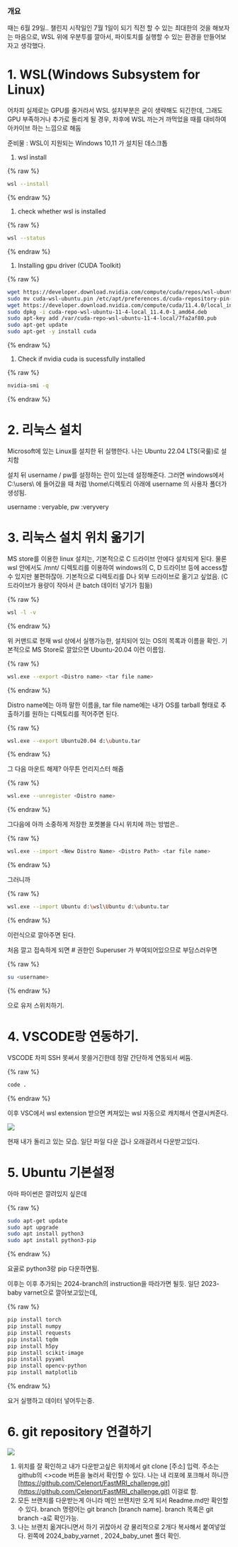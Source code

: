 
### 개요


때는 6월 29일.. 챌린지 시작일인 7월 1일이 되기 직전 할 수 있는 최대한의 것을 해보자는 마음으로, WSL 위에 우분투를 깔아서, 파이토치를 실행할 수 있는 환경을 만들어보자고 생각했다. 


# 1. WSL(Windows Subsystem for Linux) 


어차피 실제로는 GPU를 줄거라서 WSL 설치부분은 굳이 생략해도 되긴한데, 그래도 GPU 부족하거나 추가로 돌리게 될 경우, 차후에 WSL 까는거 까먹었을 때를 대비하여 아카이브 하는 느낌으로 해둠


준비물 : WSL이 지원되는 Windows 10,11 가 설치된 데스크톱

1. wsl install


{% raw %}
```bash
wsl --install
```
{% endraw %}


1. check whether wsl is installed


{% raw %}
```bash
wsl --status
```
{% endraw %}


1. Installing gpu driver (CUDA Toolkit)


{% raw %}
```bash
wget https://developer.download.nvidia.com/compute/cuda/repos/wsl-ubuntu/x86_64/cuda-wsl-ubuntu.pin
sudo mv cuda-wsl-ubuntu.pin /etc/apt/preferences.d/cuda-repository-pin-600
wget https://developer.download.nvidia.com/compute/cuda/11.4.0/local_installers/cuda-repo-wsl-ubuntu-11-4-local_11.4.0-1_amd64.deb
sudo dpkg -i cuda-repo-wsl-ubuntu-11-4-local_11.4.0-1_amd64.deb
sudo apt-key add /var/cuda-repo-wsl-ubuntu-11-4-local/7fa2af80.pub
sudo apt-get update
sudo apt-get -y install cuda
```
{% endraw %}


1. Check if nvidia cuda is sucessfully installed


{% raw %}
```bash
nvidia-smi -q
```
{% endraw %}



# 2. 리눅스 설치


Microsoft에 있는 Linux를 설치한 뒤 실행한다. 나는 Ubuntu 22.04 LTS(국룰)로 설치함


설치 뒤 username / pw를 설정하는 란이 있는데 설정해준다. 그러면 windows에서 C:\users\ 에 들어갔을 때 처럼 \home\디렉토리 아래에 username 의 사용자 폴더가 생성됨.


username : veryable, pw :veryvery


# 3. 리눅스 설치 위치 옮기기


MS store를 이용한 linux 설치는, 기본적으로 C 드라이브 안에다 설치되게 된다. 물론 wsl 안에서도 /mnt/ 디렉토리를 이용하여 windows의 C, D 드라이브 등에 access할 수 있지만 불편하잖아. 기본적으로 디렉토리를 D나 외부 드라이브로 옮기고 싶었음. (C 드라이브가 용량이 작아서 큰 batch 데이터 넣기가 힘듦)



{% raw %}
```bash
wsl -l -v
```
{% endraw %}



위 커맨드로 현재 wsl 상에서 실행가능한, 설치되어 있는 OS의 목록과 이름을 확인. 기본적으로 MS Store로 깔았으면 Ubuntu-20.04 이런 이름임.



{% raw %}
```bash
wsl.exe --export <Distro name> <tar file name>
```
{% endraw %}



Distro name에는 아까 말한 이름을, tar file name에는 내가 OS를 tarball 형태로 추출하기를 원하는 디렉토리를 적어주면 된다.



{% raw %}
```bash
wsl.exe --export Ubuntu20.04 d:\ubuntu.tar
```
{% endraw %}



그 다음 마운트 해제? 아무튼 언리지스터 해줌



{% raw %}
```bash
wsl.exe --unregister <Distro name>
```
{% endraw %}



그다음에 아까 소중하게 저장한 포켓볼을 다시 위치에 까는 방법은..



{% raw %}
```bash
wsl.exe --import <New Distro Name> <Distro Path> <tar file name>
```
{% endraw %}



그러니까



{% raw %}
```bash
wsl.exe --import Ubuntu d:\wsl\Ubuntu d:\ubuntu.tar
```
{% endraw %}



이런식으로 깔아주면 된다.


처음 깔고 접속하게 되면 # 권한인 Superuser 가 부여되어있으므로 부담스러우면 



{% raw %}
```bash
su <username>
```
{% endraw %}



으로 유저 스위치하기.


# 4. VSCODE랑 연동하기.


VSCODE 차피 SSH 못써서 못쓸거긴한데 정말 간단하게 연동되서 써둠.



{% raw %}
```bash
code .
```
{% endraw %}



이후 VSC에서 wsl extension 받으면 켜져있는 wsl 자동으로 캐치해서 연결시켜준다. 


![](/assets/img/2024-06-29-[Archive]WSL로-pytorch-구동하기.md/0.png)


현재 내가 돌리고 있는 모습. 일단 파일 다운 겁나 오래걸려서 다운받고있다. 


# 5. Ubuntu 기본설정


아마 파이썬은 깔려있지 싶은데



{% raw %}
```bash
sudo apt-get update
sudo apt upgrade
sudo apt install python3
sudo apt install python3-pip
```
{% endraw %}



요골로 python3랑 pip 다운하면됨.


이후는 이후 추가되는 2024-branch의 instruction을 따라가면 될듯. 일단 2023-baby varnet으로 깔아보고있는데,



{% raw %}
```bash
pip install torch
pip install numpy
pip install requests
pip install tqdm
pip install h5py
pip install scikit-image
pip install pyyaml
pip install opencv-python
pip install matplotlib
```
{% endraw %}



요거 실행하고 데이터 넣어두는중. 


# 6. git repository 연결하기


![](/assets/img/2024-06-29-[Archive]WSL로-pytorch-구동하기.md/1.png)

1. 위치를 잘 확인하고 내가 다운받고싶은 위치에서 git clone [주소] 입력. 주소는 github의 <>code 버튼을 눌러서 확인할 수 있다. 나는 내 리포에 포크해서 하니깐 [https://github.com/Celenort/FastMRI_challenge.git](https://github.com/Celenort/FastMRI_challenge.git) 이걸로 함.
2. 모든 브랜치를 다운받는게 아니라 메인 브렌치만 오게 되서 Readme.md만 확인할 수 있다. branch 명령어는 git branch [branch name]. branch 목록은 git branch -a로 확인가능.
3. 나는 브랜치 옮겨다니면서 하기 귀찮아서 걍 물리적으로 2개다 복사해서 붙여넣었다. 왼쪽에 2024_baby_varnet , 2024_baby_unet 폴더 확인.
<script>
  window.MathJax = {
    tex: {
      macros: {
        R: "\\\\mathbb{R}",
        N: "\\\\mathbb{N}",
        Z: "\\\\mathbb{Z}",
        Q: "\\\\mathbb{Q}",
        C: "\\\\mathbb{C}",
        proj: "\\\\operatorname{proj}",
        rank: "\\\\operatorname{rank}",
        im: "\\\\operatorname{im}",
        dom: "\\\\operatorname{dom}",
        codom: "\\\\operatorname{codom}",
        argmax: "\\\\operatorname*{arg\\,max}",
        argmin: "\\\\operatorname*{arg\\,min}",
        "\\{": "\\\\lbrace",
        "\\}": "\\\\rbrace",
        sub: "\\\\subset",
        sup: "\\\\supset",
        sube: "\\\\subseteq",
        supe: "\\\\supseteq"
      },
      tags: "ams",
      strict: false, 
      inlineMath: [["$", "$"], ["\\\\(", "\\\\)"]],
      displayMath: [["$$", "$$"], ["\\\\[", "\\\\]"]]
    },
    options: {
      skipHtmlTags: ["script", "noscript", "style", "textarea", "pre"]
    }
  };
</script>
<script async src="https://cdn.jsdelivr.net/npm/mathjax@3/es5/tex-mml-chtml.js"></script>
